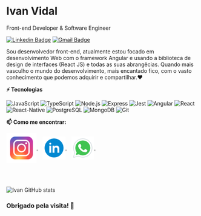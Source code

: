 # Ivan Vidal 

Front-end Developer & Software Engineer

[![Linkedin Badge](https://img.shields.io/badge/-Ivan%20Vidal-D01543?style=flat-square&logo=Linkedin&logoColor=white&link=https://www.linkedin.com/in/ivan-vidal-b7485a138/)](https://www.linkedin.com/in/ivan-vidal-b7485a138/) 
[![Gmail Badge](https://img.shields.io/badge/-ivanvidal.dev@gmail.com-D01543?style=flat-square&logo=Gmail&logoColor=white&link=mailto:ivanvidal.dev@gmail.com)](mailto:ivanvidal.dev@gmail.com)


Sou desenvolvedor front-end, atualmente estou focado em desenvolvimento Web com o framework Angular e usando a biblioteca de design de interfaces (React JS) e todas as suas abrangêcias.
Quando mais vasculho o mundo do desenvolvimento, mais encantado fico, com o vasto conhecimento que podemos adquirir e compartilhar.❤️


**⚡ Tecnologias** 

![JavaScript](https://img.shields.io/badge/JavaScript-F7DF1E?logo=javascript&logoColor=black&style=for-the-badge)
![TypeScript](https://img.shields.io/badge/TypeScript-3178C6?logo=typescript&logoColor=white&style=for-the-badge)
![Node.js](https://img.shields.io/badge/Node.js-339933?logo=nodedotjs&logoColor=white&style=for-the-badge)
![Express](https://img.shields.io/badge/Express-000000?logo=express&logoColor=white&style=for-the-badge)
![Jest](https://img.shields.io/badge/Jest-C21325?logo=jest&logoColor=white&style=for-the-badge)
![Angular](https://img.shields.io/badge/Angular-DD0031?logo=angular&logoColor=white&style=for-the-badge)
![React](https://img.shields.io/badge/React-61DAFB?logo=react&logoColor=black&style=for-the-badge)
![React-Native](https://img.shields.io/badge/React-61DAFB?logo=react&logoColor=black&style=for-the-badge)
![PostgreSQL](https://img.shields.io/badge/PostgreSQL-4169E1?logo=postgresql&logoColor=white&style=for-the-badge)
![MongoDB](https://img.shields.io/badge/MongoDB-47A248?logo=mongodb&logoColor=white&style=for-the-badge)
![Git](https://img.shields.io/badge/Git-F05032?logo=git&logoColor=white&style=for-the-badge)
   
**📫 Como me encontrar:**
<p align="left">
 <a href="https://www.instagram.com/ivanvidal.dev/" target="blank">
   <img align="center" src="assets/icons/instagram.svg" alt="ivanvidal.dev" height="80" width="80" />
 </a> &nbsp;&nbsp;
 <a href="https://www.linkedin.com/in/ivan-vidal-b7485a138/" target="blank">
   <img align="center" src="assets/icons/linkedin.svg" alt="Ivan-Vidal" height="60" width="60" />
 </a> &nbsp;&nbsp;
 <a href="https://api.whatsapp.com/send?L=pt_BR&phone=5511968344811&text=Tenho%20interesse%20em%20seus%20servi%C3%A7os." target="blank">
  <img align="center" src="assets/icons/whatsapp.svg" alt="Ivan-Vidal" height="60" width="60" />
 </a> &nbsp;&nbsp;
</p>
 <br> <br>
 
 ![ Ivan GitHub stats](https://github-readme-stats.vercel.app/api?username=Ivan-Vidal&show_icons=true&theme=radical)

### Obrigado pela visita!  🤗


